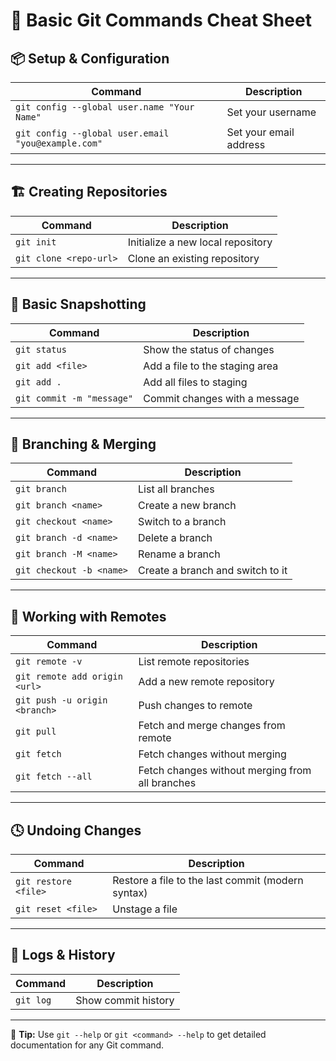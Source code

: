 # 🧰 Basic Git Commands Cheat Sheet

## 📦 Setup & Configuration
| Command | Description |
|----------|-------------|
| `git config --global user.name "Your Name"` | Set your username |
| `git config --global user.email "you@example.com"` | Set your email address |
---

## 🏗️ Creating Repositories
| Command | Description |
|----------|-------------|
| `git init` | Initialize a new local repository |
| `git clone <repo-url>` | Clone an existing repository |

---

## 📁 Basic Snapshotting
| Command | Description |
|----------|-------------|
| `git status` | Show the status of changes |
| `git add <file>` | Add a file to the staging area |
| `git add .` | Add all files to staging |
| `git commit -m "message"` | Commit changes with a message |

---

## 🌿 Branching & Merging
| Command | Description |
|----------|-------------|
| `git branch` | List all branches |
| `git branch <name>` | Create a new branch |
| `git checkout <name>` | Switch to a branch |
| `git branch -d <name>` | Delete a branch |
| `git branch -M <name>` | Rename a branch |
| `git checkout -b <name>` | Create a branch and switch to it |

---

## 🚀 Working with Remotes
| Command | Description |
|----------|-------------|
| `git remote -v` | List remote repositories |
| `git remote add origin <url>` | Add a new remote repository |
| `git push -u origin <branch>` | Push changes to remote |
| `git pull` | Fetch and merge changes from remote |
| `git fetch` | Fetch changes without merging |
| `git fetch --all` | Fetch changes without merging from all branches |

---

## 🕓 Undoing Changes
| Command | Description |
|----------|-------------|
| `git restore <file>` | Restore a file to the last commit (modern syntax) |
| `git reset <file>` | Unstage a file |

---

## 🧭 Logs & History
| Command | Description |
|----------|-------------|
| `git log` | Show commit history |

---

📘 **Tip:** Use `git --help` or `git <command> --help` to get detailed documentation for any Git command.
